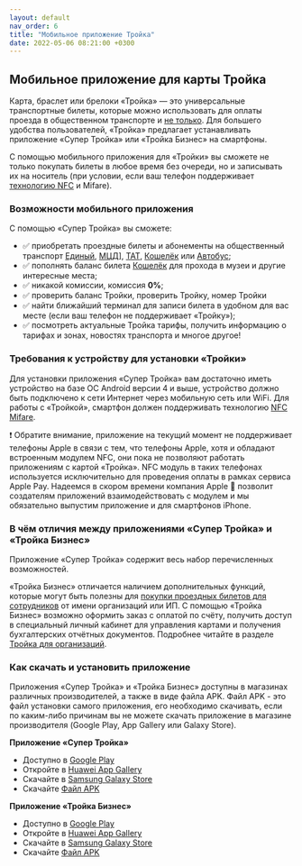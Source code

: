 ```yaml
---
layout: default
nav_order: 6
title: "Мобильное приложение Тройка"
date: 2022-05-06 08:21:00 +0300
---
```


## Мобильное приложение для карты Тройка

Карта, браслет или брелоки «Тройка» — это универсальные транспортные билеты, которые можно использовать
для оплаты проезда в общественном транспорте и [не только](/troika/services/services/). Для большего
удобства пользователей, «Тройка» предлагает устанавливать приложение «Супер Тройка» или «Тройка Бизнес»
на смартфоны.

С помощью мобильного приложения для «Тройки» вы сможете не только покупать билеты в любое время без очереди,
но и записывать их на носитель (при условии, если ваш телефон поддерживает [технологию NFC](/troika/nfc/) и Mifare).

### Возможности мобильного приложения

С помощью «Супер Тройка» вы сможете:

- :white_check_mark: приобретать проездные билеты и абонементы на общественный транспорт [Единый](/troika/tickets/single/), [МЦД](/troika/tickets/single/)], [ТАТ](/troika/tickets/tat/), [Кошелёк](/troika/tickets/purse/) или [Автобус](/troika/tickets/tat/);
- :white_check_mark: пополнять баланс билета [Кошелёк](/troika/tickets/purse/) для прохода в музеи и другие интересные места;
- :white_check_mark: никакой комиссии, комиссия **0%**;
- :white_check_mark: проверить баланс Тройки, проверить Тройку, номер Тройки
- :white_check_mark: найти ближайший терминал для записи билета в удобном для вас месте (если ваш телефон не поддерживает «Тройку»);
- :white_check_mark: посмотреть актуальные Тройка тарифы, получить информацию о тарифах и зонах, новостях транспорта и многое другое!

### Требования к устройству для установки «Тройки»

Для установки приложения «Супер Тройка» вам достаточно иметь устройство на базе ОС Android версии 4 и выше,
устройство должно быть подключено к сети Интернет через мобильную сеть или WiFi. Для работы с «Тройкой»,
смартфон должен поддерживать технологию [NFC Mifare](/troika/nfc/).

:heavy_exclamation_mark: Обратите внимание, приложение на текущий момент не поддерживает телефоны Apple в связи
с тем, что телефоны Apple, хотя и обладают встроенным модулем NFC, они пока не позволяют работать приложениям с
картой «Тройка». NFC модуль в таких телефонах используется исключительно для проведения оплаты в рамках сервиса
Apple Pay. Надеемся в скором времени компания Apple :apple: позволит создателям приложений взаимодействовать с
модулем и мы обязательно выпустим приложение и для смартфонов iPhone.

### В чём отличия между приложениями «Супер Тройка» и «Тройка Бизнес»

Приложение «Супер Тройка» содержит весь набор перечисленных возможностей.

«Тройка Бизнес» отличается наличием дополнительных функций, которые могут быть полезны для [покупки проездных
билетов для сотрудников](/troika/business/business/) от имени организаций или ИП. С помощью «Тройка Бизнес» возможно оформить заказ с
оплатой по счёту, получить доступ в специальный личный кабинет для управления картами и получения бухгалтерских
отчётных документов. Подробнее читайте в разделе [Тройка для организаций](/troika/business/business/).

### Как скачать и установить приложение

Приложения «Супер Тройка» и «Тройка Бизнес» доступны в магазинах различных производителей, а также в виде файла APK.
Файл APK - это файл установки самого приложения, его необходимо скачивать, если по каким-либо причинам вы не можете
скачать приложение в магазине производителя (Google Play, App Gallery или Galaxy Store).

**Приложение «Супер Тройка»**

- Доступно в [Google Play](https://play.google.com/store/apps/details?id=ru.invoicebox.troika.individual)
- Откройте в [Huawei App Gallery](https://appgallery.huawei.com/app/C105775123)
- Скачайте в [Samsung Galaxy Store](https://galaxystore.samsung.com/detail/ru.invoicebox.troika.individual)
- Скачайте [Файл APK](https://typewriter.invbox.ru/uploads/troika_personal_1742e2ea45.apk?updated_at=2022-05-06T00:00:00.581Z)

**Приложение «Тройка Бизнес»**

- Доступно в [Google Play](https://play.google.com/store/apps/details?id=ru.invoicebox.troika)
- Откройте в [Huawei App Gallery](https://appgallery.huawei.com/app/C104732697)
- Скачайте в [Samsung Galaxy Store](https://galaxystore.samsung.com/detail/ru.invoicebox.troika)
- Скачайте [Файл APK](https://typewriter.invbox.ru/uploads/troika_company_a8c5b836dd.apk?updated_at=2022-05-06T10:05:21.996Z)
